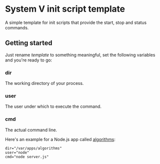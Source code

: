 System V init script template
=============================

A simple template for init scripts that provide the start, stop and
status commands.

Getting started
---------------

Just rename _template_ to something meaningful, set the following
variables and you're ready to go:

### dir

The working directory of your process.

### user

The user under which to execute the command.

### cmd

The actual command line.

Here's an example for a Node.js app called
[algorithms](http://algorithms.ubercode.de):

    dir="/var/apps/algorithms"
    user="node"
    cmd="node server.js"
